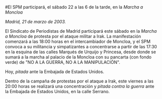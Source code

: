 #El SPM participará, el sábado 22 a las 6 de la tarde, en la *Marcha a Moncloa*

*Madrid, 21 de marzo de 2003.*

El Sindicato de Periodistas de Madrid participará este sábado en la *Marcha a Moncloa* de protesta por el ataque militar a Irak. La manifestación comenzará a las 18:00 horas en el intercambiador de Moncloa, y el SPM convoca a su militancia y simpatizantes a concentrarse a partir de las 17:30 en la esquina de las calles Marqués de Urquijo y Princesa, desde donde se sumará a la marcha al palacio de la Moncloa con su pancarta (con fondo verde) de "NO A LA GUERRA, NO A LA MANIPULACIÓN".

Hoy, *pitada* ante la Embajada de Estados Unidos.

Dentro de la campaña de protestas por el ataque a Irak, este viernes a las 20:00 horas se realizará una concentración y *pitada contra la guerra* ante la Embajada de Estados Unidos, en la calle Serrano.
